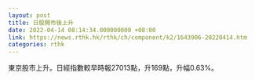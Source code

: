 ```yaml
---
layout: post
title: 日股開市後上升
date: 2022-04-14 08:14:34.000000000 +08:00
link: https://news.rthk.hk/rthk/ch/component/k2/1643906-20220414.htm
categories: rthk
---
```


東京股市上升。日經指數較早時報27013點，升169點，升幅0.63%。

